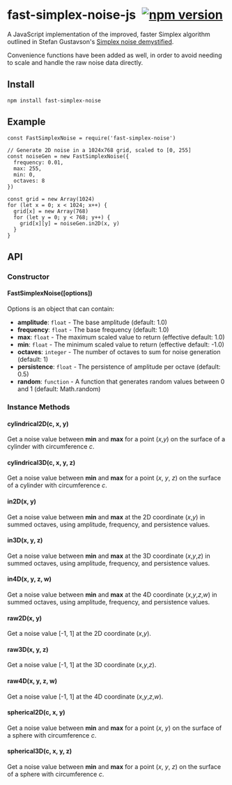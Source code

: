 # fast-simplex-noise-js&ensp;[![npm version](https://badge.fury.io/js/fast-simplex-noise.svg)](https://www.npmjs.com/package/fast-simplex-noise)

A JavaScript implementation of the improved, faster Simplex algorithm outlined in Stefan Gustavson's [Simplex noise demystified](http://webstaff.itn.liu.se/~stegu/simplexnoise/simplexnoise.pdf).

Convenience functions have been added as well, in order to avoid needing to scale and handle the raw noise data directly.

## Install

    npm install fast-simplex-noise

## Example
    const FastSimplexNoise = require('fast-simplex-noise')

    // Generate 2D noise in a 1024x768 grid, scaled to [0, 255]
    const noiseGen = new FastSimplexNoise({
      frequency: 0.01,
      max: 255,
      min: 0,
      octaves: 8
    })

    const grid = new Array(1024)
    for (let x = 0; x < 1024; x++) {
      grid[x] = new Array(768)
      for (let y = 0; y < 768; y++) {
        grid[x][y] = noiseGen.in2D(x, y)
      }
    }

## API

### Constructor

#### FastSimplexNoise([options])
Options is an object that can contain:

- **amplitude**: `float` - The base amplitude (default: 1.0)
- **frequency**: `float` - The base frequency (default: 1.0)
- **max**: `float` - The maximum scaled value to return (effective default: 1.0)
- **min**: `float` - The minimum scaled value to return (effective default: -1.0)
- **octaves**: `integer` - The number of octaves to sum for noise generation (default: 1)
- **persistence**: `float` - The persistence of amplitude per octave (default: 0.5)
- **random**: `function` - A function that generates random values between 0 and 1 (default: Math.random)

### Instance Methods

#### cylindrical2D(c, x, y)
Get a noise value between **min** and **max** for a point (*x*,*y*) on the surface of a cylinder with circumference *c*.

#### cylindrical3D(c, x, y, z)
Get a noise value between **min** and **max** for a point (*x*, *y*, *z*) on the surface of a cylinder with circumference *c*.

#### in2D(x, y)
Get a noise value between **min** and **max** at the 2D coordinate (*x*,*y*) in summed octaves, using amplitude, frequency, and persistence values.

#### in3D(x, y, z)
Get a noise value between **min** and **max** at the 3D coordinate (*x*,*y*,*z*) in summed octaves, using amplitude, frequency, and persistence values.

#### in4D(x, y, z, w)
Get a noise value between **min** and **max** at the 4D coordinate (*x*,*y*,*z*,*w*) in summed octaves, using amplitude, frequency, and persistence values.

#### raw2D(x, y)
Get a noise value [-1, 1] at the 2D coordinate (*x*,*y*).

#### raw3D(x, y, z)
Get a noise value [-1, 1] at the 3D coordinate (*x*,*y*,*z*).

#### raw4D(x, y, z, w)
Get a noise value [-1, 1] at the 4D coordinate (*x*,*y*,*z*,*w*).

#### spherical2D(c, x, y)
Get a noise value between **min** and **max** for a point (*x*, *y*) on the surface of a sphere with circumference *c*.

#### spherical3D(c, x, y, z)
Get a noise value between **min** and **max** for a point (*x*, *y*, *z*) on the surface of a sphere with circumference *c*.
